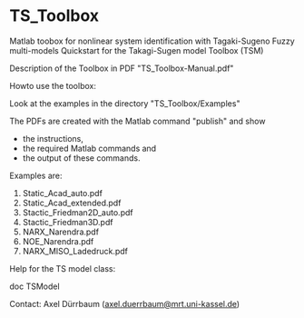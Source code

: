 # TS_Toolbox
Matlab toobox for nonlinear system identification with Tagaki-Sugeno Fuzzy multi-models
Quickstart for the Takagi-Sugen model Toolbox (TSM)

Description of the Toolbox in PDF "TS_Toolbox-Manual.pdf"

Howto use the toolbox:

Look at the examples in the directory "TS_Toolbox/Examples"

The PDFs are created with the Matlab command "publish" and show
- the instructions,
- the required Matlab commands and
- the output of these commands.

Examples are:

1. Static_Acad_auto.pdf
2. Static_Acad_extended.pdf
3. Stactic_Friedman2D_auto.pdf
4. Stactic_Friedman3D.pdf
5. NARX_Narendra.pdf
6. NOE_Narendra.pdf
7. NARX_MISO_Ladedruck.pdf


Help for the TS model class:

doc TSModel


Contact:
Axel Dürrbaum (axel.duerrbaum@mrt.uni-kassel.de)
